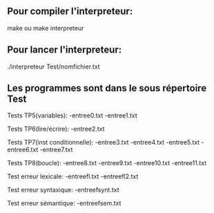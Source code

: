 ## Pour compiler l'interpreteur: 
make
ou
make interpreteur


## Pour lancer l'interpreteur:
./interpreteur Test/nomfichier.txt



## Les programmes sont dans le sous répertoire Test

Tests TP5(variables):
-entree0.txt
-entree1.txt

Tests TP6(lire/écrire):
-entree2.txt

Tests TP7(inst conditionnelle):
-entree3.txt
-entree4.txt
-entree5.txt
-entree6.txt
-entree7.txt

Tests TP8(boucle):
-entree8.txt
-entree9.txt
-entree10.txt
-entree11.txt

Test erreur lexicale:
-entreefl.txt
-entreefl2.txt

Test erreur syntaxique:
-entreefsynt.txt

Test erreur sémantique:
-entreefsem.txt

